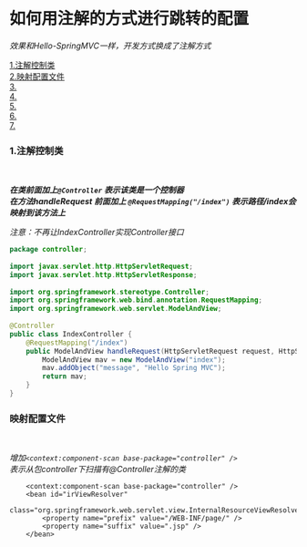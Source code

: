 
如何用注解的方式进行跳转的配置
===

_效果和Hello-SpringMVC一样，开发方式换成了注解方式_

[1.注解控制类](#1)<br>
[2.映射配置文件](#2)<br>
[3.](#3)<br>
[4.](#4)<br>
[5.](#5)<br>
[6.](#6)<br>
[7.](#7)<br>

<h3 id="1">1.注解控制类</h3><br>

___在类前面加上`@Controller` 表示该类是一个控制器<br>
	在方法handleRequest 前面加上 `@RequestMapping("/index")` 表示路径/index会映射到该方法上___

_注意：不再让IndexController实现Controller接口_
```java
package controller;
 
import javax.servlet.http.HttpServletRequest;
import javax.servlet.http.HttpServletResponse;
 
import org.springframework.stereotype.Controller;
import org.springframework.web.bind.annotation.RequestMapping;
import org.springframework.web.servlet.ModelAndView;
 
@Controller
public class IndexController {
    @RequestMapping("/index")
    public ModelAndView handleRequest(HttpServletRequest request, HttpServletResponse response) throws Exception {
        ModelAndView mav = new ModelAndView("index");
        mav.addObject("message", "Hello Spring MVC");
        return mav;
    }
}
```
<h3 id="2">映射配置文件</h3><br>

_增加`<context:component-scan base-package="controller" />`<br>
表示从包controller下扫描有@Controller注解的类_


<?xml version="1.0" encoding="UTF-8"?>
<beans xmlns="http://www.springframework.org/schema/beans"
    xmlns:xsi="http://www.w3.org/2001/XMLSchema-instance"
    xmlns:context="http://www.springframework.org/schema/context"
    xsi:schemaLocation="http://www.springframework.org/schema/beans
    http://www.springframework.org/schema/beans/spring-beans-3.0.xsd
    http://www.springframework.org/schema/context        
    http://www.springframework.org/schema/context/spring-context-3.0.xsd">


```
	<context:component-scan base-package="controller" />
    <bean id="irViewResolver"
        class="org.springframework.web.servlet.view.InternalResourceViewResolver">
        <property name="prefix" value="/WEB-INF/page/" />
        <property name="suffix" value=".jsp" />
    </bean>
```
</beans>

<h3 id="3"></h3><br>

<h3 id="4"></h3><br>

<h3 id="5"></h3><br>

<h3 id="6"></h3><br>
